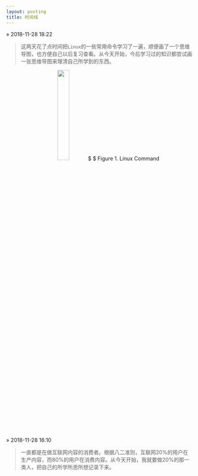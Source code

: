 ```yaml
---
layout: posting
title: 时间线
---
```


&raquo; 2018-11-28 18:22

> 这两天花了点时间把`Linux`的一些常用命令学习了一遍，顺便画了一个思维导图，也方便自己以后复习查看。从今天开始，今后学习过的知识都尝试画一张思维导图来理清自己所学到的东西。

<center>
<img src="http://ww1.sinaimg.cn/large/006nRXiIly1fxnzn6e6ouj317r0icaaz.jpg" width="25%" height="25%" />
$ $
Figure 1. Linux Command
</center>

&raquo; 2018-11-28 16:10

> 一直都是在做互联网内容的消费者。根据八二准则，互联网20%的用户在生产内容，而80%的用户在消费内容。从今天开始，我就要做20%的那一类人，把自己的所学所思所想记录下来。
